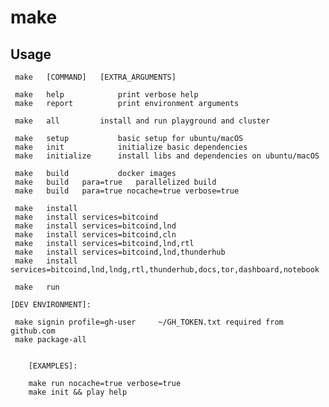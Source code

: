 # make
## Usage

	 make	[COMMAND]	[EXTRA_ARGUMENTS]	

	 make	help			print verbose help
	 make	report			print environment arguments

	 make	all			install and run playground and cluster

	 make	setup			basic setup for ubuntu/macOS
	 make	init			initialize basic dependencies
	 make	initialize		install libs and dependencies on ubuntu/macOS

	 make	build			docker images
	 make	build	para=true	parallelized build
	 make	build	para=true nocache=true verbose=true

	 make	install	
	 make	install	services=bitcoind
	 make	install	services=bitcoind,lnd
	 make	install	services=bitcoind,cln
	 make	install	services=bitcoind,lnd,rtl
	 make	install	services=bitcoind,lnd,thunderhub
	 make	install	services=bitcoind,lnd,lndg,rtl,thunderhub,docs,tor,dashboard,notebook

	 make	run

	[DEV ENVIRONMENT]:	

	 make signin profile=gh-user     ~/GH_TOKEN.txt required from github.com
	 make package-all


	    [EXAMPLES]:

	    make run nocache=true verbose=true
	    make init && play help

